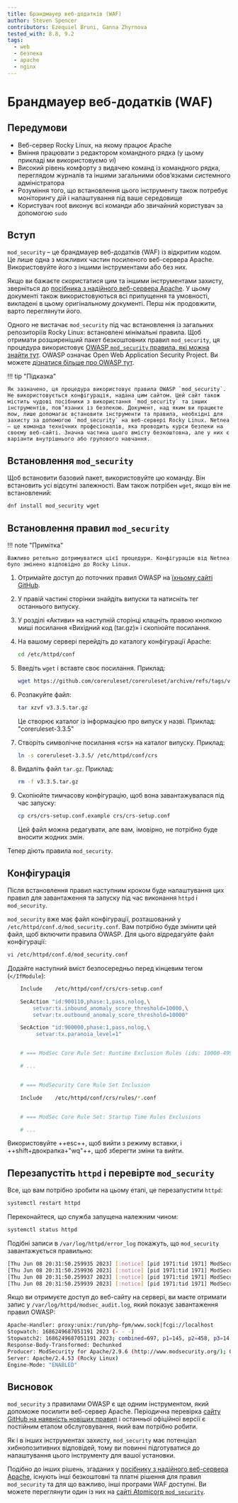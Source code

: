 ```yaml
---
title: Брандмауер веб-додатків (WAF)
author: Steven Spencer
contributors: Ezequiel Bruni, Ganna Zhyrnova
tested_with: 8.8, 9.2
tags:
  - web
  - безпека
  - apache
  - nginx
---
```

  
# Брандмауер веб-додатків (WAF)

## Передумови

* Веб-сервер Rocky Linux, на якому працює Apache
* Вміння працювати з редактором командного рядка (у цьому прикладі ми використовуємо _vi_)
* Високий рівень комфорту з видачею команд із командного рядка, переглядом журналів та іншими загальними обов’язками системного адміністратора
* Розуміння того, що встановлення цього інструменту також потребує моніторингу дій і налаштування під ваше середовище
* Користувач root виконує всі команди або звичайний користувач за допомогою `sudo`

## Вступ

`mod_security` – це брандмауер веб-додатків (WAF) із відкритим кодом. Це лише одна з можливих частин посиленого веб-сервера Apache. Використовуйте його з іншими інструментами або без них.

Якщо ви бажаєте скористатися цим та іншими інструментами захисту, зверніться до [посібника з надійного веб-сервера Apache](index.md). У цьому документі також використовуються всі припущення та умовності, викладені в цьому оригінальному документі. Перш ніж продовжити, варто переглянути його.

Одного не вистачає `mod_security` під час встановлення із загальних репозиторіїв Rocky Linux: встановлені мінімальні правила. Щоб отримати розширеніший пакет безкоштовних правил `mod_security`, ця процедура використовує [OWASP `mod_security` правила, які можна знайти тут](https://coreruleset.org/). OWASP означає Open Web Application Security Project. Ви можете [дізнатися більше про OWASP тут](https://owasp.org/).

!!! tip "Підказка"

    Як зазначено, ця процедура використовує правила OWASP `mod_security`. Не використовується конфігурація, надана цим сайтом. Цей сайт також містить чудові посібники з використання `mod_security` та інших інструментів, пов’язаних із безпекою. Документ, над яким ви працюєте mow, лише допомагає встановити інструменти та правила, необхідні для захисту за допомогою `mod_security` на веб-сервері Rocky Linux. Netnea — це команда технічних професіоналів, яка проводить курси безпеки на своєму веб-сайті. Значна частина цього вмісту безкоштовна, але у них є варіанти внутрішнього або групового навчання.

## Встановлення `mod_security`

Щоб встановити базовий пакет, використовуйте цю команду. Він встановить усі відсутні залежності. Вам також потрібен `wget`, якщо він не встановлений:

```bash
dnf install mod_security wget
```

## Встановлення правил `mod_security`

!!! note "Примітка"

    Важливо ретельно дотримуватися цієї процедури. Конфігурацію від Netnea було змінено відповідно до Rocky Linux.

1. Отримайте доступ до поточних правил OWASP на [ їхньому сайті GitHub](https://github.com/coreruleset/coreruleset).

2. У правій частині сторінки знайдіть випуски та натисніть тег останнього випуску.

3. У розділі «Активи» на наступній сторінці клацніть правою кнопкою миші посилання «Вихідний код (tar.gz)» і скопіюйте посилання.

4. На вашому сервері перейдіть до каталогу конфігурації Apache:

    ```bash
    cd /etc/httpd/conf
    ```

5. Введіть `wget` і вставте своє посилання. Приклад:

    ```bash
    wget https://github.com/coreruleset/coreruleset/archive/refs/tags/v3.3.5.tar.gz
    ```

6. Розпакуйте файл:

    ```bash
    tar xzvf v3.3.5.tar.gz
    ```

    Це створює каталог із інформацією про випуск у назві. Приклад: "coreruleset-3.3.5"

7. Створіть символічне посилання «crs» на каталог випуску. Приклад:

    ```bash
    ln -s coreruleset-3.3.5/ /etc/httpd/conf/crs
    ```

8. Видаліть файл `tar.gz`. Приклад:

    ```bash
    rm -f v3.3.5.tar.gz
    ```

9. Скопіюйте тимчасову конфігурацію, щоб вона завантажувалася під час запуску:

    ```bash
    cp crs/crs-setup.conf.example crs/crs-setup.conf
    ```

    Цей файл можна редагувати, але вам, імовірно, не потрібно буде вносити жодних змін.

Тепер діють правила `mod_security`.

## Конфігурація

Після встановлення правил наступним кроком буде налаштування цих правил для завантаження та запуску під час виконання `httpd` і `mod_security`.

`mod_security` вже має файл конфігурації, розташований у `/etc/httpd/conf.d/mod_security.conf`. Вам потрібно буде змінити цей файл, щоб включити правила OWASP. Для цього відредагуйте файл конфігурації:

```bash
vi /etc/httpd/conf.d/mod_security.conf
```

Додайте наступний вміст безпосередньо перед кінцевим тегом (`</IfModule`):

```bash
    Include    /etc/httpd/conf/crs/crs-setup.conf

    SecAction "id:900110,phase:1,pass,nolog,\
        setvar:tx.inbound_anomaly_score_threshold=10000,\
        setvar:tx.outbound_anomaly_score_threshold=10000"

    SecAction "id:900000,phase:1,pass,nolog,\
         setvar:tx.paranoia_level=1"


    # === ModSec Core Rule Set: Runtime Exclusion Rules (ids: 10000-49999)

    # ...


    # === ModSecurity Core Rule Set Inclusion

    Include    /etc/httpd/conf/crs/rules/*.conf


    # === ModSec Core Rule Set: Startup Time Rules Exclusions

    # ...
```

Використовуйте ++esc++, щоб вийти з режиму вставки, і ++shift+двокрапка+"wq"++, щоб зберегти зміни та вийти.

## Перезапустіть `httpd` і перевірте `mod_security`

Все, що вам потрібно зробити на цьому етапі, це перезапустити `httpd`:

```bash
systemctl restart httpd
```

Переконайтеся, що служба запущена належним чином:

```bash
systemctl status httpd
```

Подібні записи в `/var/log/httpd/error_log` покажуть, що `mod_security` завантажується правильно:

```bash
[Thu Jun 08 20:31:50.259935 2023] [:notice] [pid 1971:tid 1971] ModSecurity: PCRE compiled version="8.44 "; loaded version="8.44 2020-02-12"
[Thu Jun 08 20:31:50.259936 2023] [:notice] [pid 1971:tid 1971] ModSecurity: LUA compiled version="Lua 5.4"
[Thu Jun 08 20:31:50.259937 2023] [:notice] [pid 1971:tid 1971] ModSecurity: YAJL compiled version="2.1.0"
[Thu Jun 08 20:31:50.259939 2023] [:notice] [pid 1971:tid 1971] ModSecurity: LIBXML compiled version="2.9.13"
```

Якщо ви отримуєте доступ до веб-сайту на сервері, ви маєте отримати запис у `/var/log/httpd/modsec_audit.log`, який показує завантаження правил OWASP:

```bash
Apache-Handler: proxy:unix:/run/php-fpm/www.sock|fcgi://localhost
Stopwatch: 1686249687051191 2023 (- - -)
Stopwatch2: 1686249687051191 2023; combined=697, p1=145, p2=458, p3=14, p4=45, p5=35, sr=22, sw=0, l=0, gc=0
Response-Body-Transformed: Dechunked
Producer: ModSecurity for Apache/2.9.6 (http://www.modsecurity.org/); OWASP_CRS/3.3.4.
Server: Apache/2.4.53 (Rocky Linux)
Engine-Mode: "ENABLED"
```

## Висновок

`mod_security` з правилами OWASP є ще одним інструментом, який допоможе посилити веб-сервер Apache. Періодична перевірка [сайту GitHub на наявність новіших правил](https://github.com/coreruleset/coreruleset) і останньої офіційної версії є постійним етапом обслуговування, який вам потрібно робити.

Як і в інших інструментах захисту, `mod_security` має потенціал хибнопозитивних відповідей, тому ви повинні підготуватися до налаштування цього інструменту для вашої установки.

Подібно до інших рішень, згаданих у [посібнику з надійного веб-сервера Apache](index.md), існують інші безкоштовні та платні рішення для правил `mod_security` та для що важливо, інші програми WAF доступні. Ви можете переглянути один із них на [сайті Atomicorp `mod_security`](https://atomicorp.com/atomic-modsecurity-rules/).

